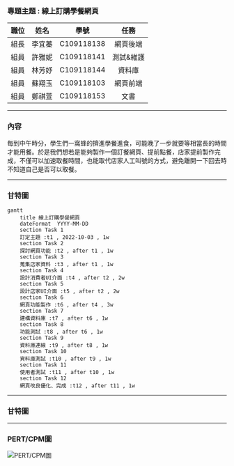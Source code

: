 ### 專題主題 : 線上訂購學餐網頁

|職位|姓名|學號|任務|
|:--:|:--:|:--:|:--:|
|組長|李宜蓁|C109118138|網頁後端|
|組員|許雅妮|C109118141|測試&維護|
|組員|林芳妤|C109118144|資料庫|
|組員|蘇翔玉|C109118103|網頁前端|
|組員|鄭祺萱|C109118153|文書|
---
### 內容
每到中午時分，學生們一窩蜂的擠進學餐進食，可能晚了一步就要等相當長的時間才能用餐。於是我們想若是能夠製作一個訂餐網頁、提前點餐，店家提前製作完成，不僅可以加速取餐時間，也能取代店家人工叫號的方式，避免離開一下回去時不知道自己是否可以取餐。

---
### 甘特圖
```mermaid
gantt
    title 線上訂購學餐網頁
    dateFormat  YYYY-MM-DD
    section Task 1
    訂定主題 :t1 , 2022-10-03 , 1w
    section Task 2
    探討網頁功能 :t2 , after t1 , 1w
    section Task 3
    蒐集店家資料 :t3 , after t1 , 1w
    section Task 4
    設計消費者UI介面 :t4 , after t2 , 2w
    section Task 5
    設計店家UI介面 :t5 , after t2 , 2w
    section Task 6
    網頁功能製作 :t6 , after t4 , 3w
    section Task 7
    建構資料庫 :t7 , after t6 , 1w
    section Task 8
    功能測試 :t8 , after t6 , 1w
    section Task 9
    資料庫連線 :t9 , after t8 , 1w
    section Task 10
    資料庫測試 :t10 , after t9 , 1w
    section Task 11
    使用者測試 :t11 , after t10 , 1w
    section Task 12
    網頁改良優化、完成 :t12 , after t11 , 1w
```
---
### 甘特圖
---

### PERT/CPM圖
![PERT/CPM圖](PERT&CPM圖.jpg "PERT_CPM")

